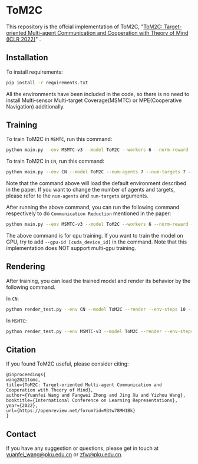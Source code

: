 # ToM2C

This repository is the offcial implementation of ToM2C, "[ToM2C: Target-oriented Multi-agent Communication and Cooperation with Theory of Mind (ICLR 2022)](https://arxiv.org/abs/2111.09189)" . 

## Installation

To install requirements:

```bash
pip install -r requirements.txt
```

All the environments have been included in the code, so there is no need to install Multi-sensor Multi-target Coverage(MSMTC) or MPE(Cooperative Navigation) additionally.

## Training

To train ToM2C in `MSMTC`, run this command:

```bash
python main.py --env MSMTC-v3 --model ToM2C --workers 6 --norm-reward
```

To train ToM2C in `CN`, run this command:

```bash
python main.py --env CN --model ToM2C --num-agents 7 --num-targets 7 --workers 12 --env-steps 10 --A2C-steps 10 --norm-reward --gpu-id 0
```

Note that the command above will load the default environment described in the paper. If you want to change the number of agents and targets, please refer to the `num-agents` and `num-targets` arguments.

After running the above command, you can run the following command respectively to do `Communication Reduction` mentioned in the paper:

```bash
python main.py --env MSMTC-v3 --model ToM2C --workers 6 --norm-reward --train-comm --load-model-dir [trained_model_file_path]
```

The above command is for cpu training. If you want to train the model on GPU, try to add `--gpu-id [cuda_device_id]` in the command. Note that this implementation does NOT support multi-gpu training.

## Rendering

After training, you can load the trained model and render its behavior by the following command.

In `CN`:

```bash
python render_test.py --env CN --model ToM2C --render --env-steps 10 --load-model-dir [trained_model_file_path]
```

In `MSMTC`:

```bash
python render_test.py --env MSMTC-v3 --model ToM2C --render --env-steps 20 --load-model-dir [trained_model_file_path]
```

## Citation

If you found ToM2C useful, please consider citing:
```
@inproceedings{
wang2021tomc,
title={ToM2C: Target-oriented Multi-agent Communication and Cooperation with Theory of Mind},
author={Yuanfei Wang and Fangwei Zhong and Jing Xu and Yizhou Wang},
booktitle={International Conference on Learning Representations},
year={2022},
url={https://openreview.net/forum?id=M3tw78MH1Bk}
}
```
## Contact

If you have any suggestion or questions, please get in touch at [yuanfei_wang@pku.edu.cn](yuanfei_wang@pku.edu.cn) or [zfw@pku.edu.cn](zfw@pku.edu.cn).

